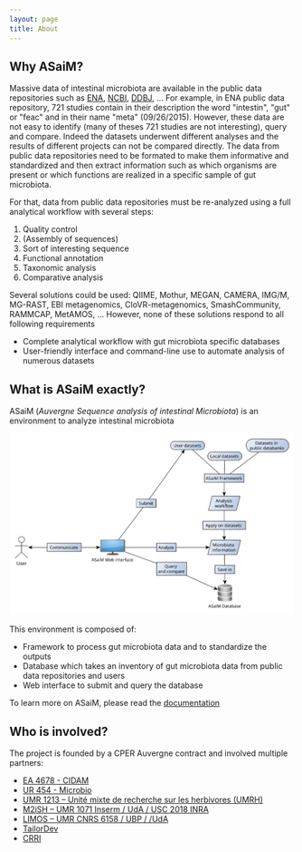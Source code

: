 ```yaml
---
layout: page
title: About
---
```


## Why ASaiM?

Massive data of intestinal microbiota are available in the public data repositories
such as [ENA](http://www.ebi.ac.uk/ena), [NCBI](http://www.ncbi.nlm.nih.gov/), 
[DDBJ](http://www.ddbj.nig.ac.jp/), ... 
For example, in ENA public data repository, 721 studies contain in their 
description the word "intestin", "gut" or "feac" and in their name "meta" 
(09/26/2015). 
However, these data are not easy to identify (many of theses 721 studies are not 
interesting), query and compare. 
Indeed the datasets underwent different analyses and the results of different
projects can not be compared directly.
The data from public data repositories need to be formated to make them
informative and standardized and then extract information such as which organisms 
are present or which functions are realized in a specific sample of gut microbiota.

For that, data from public data repositories must be re-analyzed using a full 
analytical workflow with several steps: 

1. Quality control
2. (Assembly of sequences)
3. Sort of interesting sequence
4. Functional annotation
5. Taxonomic analysis
6. Comparative analysis

Several solutions could be used: QIIME, Mothur, MEGAN, CAMERA, IMG/M, MG-RAST, 
EBI metagenomics, CloVR-metagenomics, SmashCommunity, RAMMCAP, 
MetAMOS, ... However, none of these solutions respond to all following requirements

- Complete analytical workflow with gut microbiota specific databases
- User-friendly interface and command-line use to automate analysis of numerous
datasets

## What is ASaiM exactly?

ASaiM (*Auvergne Sequence analysis of intestinal Microbiota*) is an environment 
to analyze intestinal microbiota

![ASaiM](assets/images/general_scheme.svg)

This environment is composed of:

- Framework to process gut microbiota data and to standardize the outputs
- Database which takes an inventory of gut microbiota data from public data repositories 
and users
- Web interface to submit and query the database

To learn more on ASaiM, please read the [documentation](http://asaim.readthedocs.org/en/latest/)

## Who is involved?

The project is founded by a CPER Auvergne contract and involved multiple
partners:

 * [EA 4678 - CIDAM](http://www.u-clermont1.fr/cidam.html)
 * [UR 454 - Microbio](http://www6.clermont.inra.fr/microbiologie)
 * [UMR 1213 – Unité mixte de recherche sur les herbivores (UMRH)](http://www1.clermont.inra.fr/urh/)
 * [M2iSH – UMR 1071 Inserm / UdA / USC 2018 INRA](http://www.u-clermont1.fr/m2ish.html)
 * [LIMOS – UMR CNRS 6158 / UBP / /UdA ](http://limos.isima.fr/)
 * [TailorDev](http://tailordev.fr/)
 * [CRRI](https://crri.clermont-universite.fr/)

